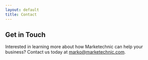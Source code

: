 ```yaml
---
layout: default
title: Contact
---
```


## Get in Touch

Interested in learning more about how Marketechnic can help your business? Contact us today at [marko@marketechnic.com](mailto:marko@marketechnic.com).
